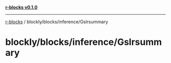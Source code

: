 [**r-blocks v0.1.0**](../../../../README.md)

***

[r-blocks](../../../../modules.md) / blockly/blocks/inference/Gslrsummary

# blockly/blocks/inference/Gslrsummary
